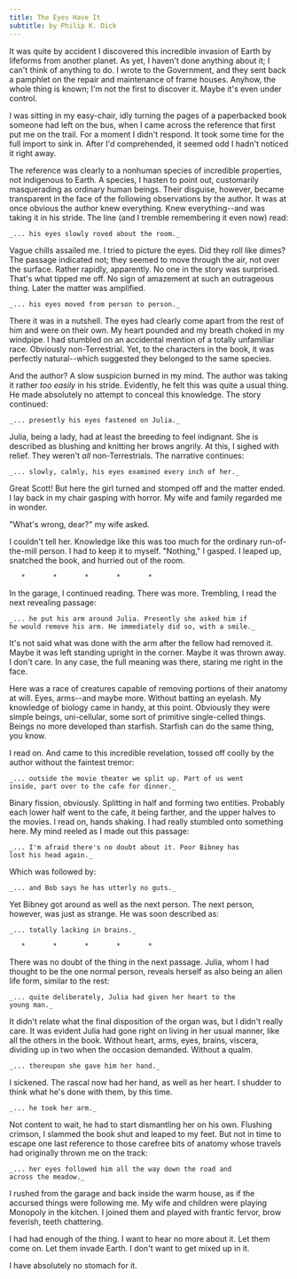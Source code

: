 ```yaml
---
title: The Eyes Have It
subtitle: by Philip K. Dick
---
```


It was quite by accident I discovered this incredible invasion of
Earth by lifeforms from another planet. As yet, I haven't done
anything about it; I can't think of anything to do. I wrote to the
Government, and they sent back a pamphlet on the repair and
maintenance of frame houses. Anyhow, the whole thing is known; I'm not
the first to discover it. Maybe it's even under control.

I was sitting in my easy-chair, idly turning the pages of a
paperbacked book someone had left on the bus, when I came across the
reference that first put me on the trail. For a moment I didn't
respond. It took some time for the full import to sink in. After I'd
comprehended, it seemed odd I hadn't noticed it right away.

The reference was clearly to a nonhuman species of incredible
properties, not indigenous to Earth. A species, I hasten to point out,
customarily masquerading as ordinary human beings. Their disguise,
however, became transparent in the face of the following observations
by the author. It was at once obvious the author knew everything. Knew
everything--and was taking it in his stride. The line (and I tremble
remembering it even now) read:

    _... his eyes slowly roved about the room._

Vague chills assailed me. I tried to picture the eyes. Did they roll
like dimes? The passage indicated not; they seemed to move through the
air, not over the surface. Rather rapidly, apparently. No one in the
story was surprised. That's what tipped me off. No sign of amazement
at such an outrageous thing. Later the matter was amplified.

    _... his eyes moved from person to person._

There it was in a nutshell. The eyes had clearly come apart from the
rest of him and were on their own. My heart pounded and my breath
choked in my windpipe. I had stumbled on an accidental mention of a
totally unfamiliar race. Obviously non-Terrestrial. Yet, to the
characters in the book, it was perfectly natural--which suggested they
belonged to the same species.

And the author? A slow suspicion burned in my mind. The author was
taking it rather _too easily_ in his stride. Evidently, he felt this
was quite a usual thing. He made absolutely no attempt to conceal this
knowledge. The story continued:

    _... presently his eyes fastened on Julia._

Julia, being a lady, had at least the breeding to feel indignant. She
is described as blushing and knitting her brows angrily. At this, I
sighed with relief. They weren't _all_ non-Terrestrials. The narrative
continues:

    _... slowly, calmly, his eyes examined every inch of her._

Great Scott! But here the girl turned and stomped off and the matter
ended. I lay back in my chair gasping with horror. My wife and family
regarded me in wonder.

"What's wrong, dear?" my wife asked.

I couldn't tell her. Knowledge like this was too much for the ordinary
run-of-the-mill person. I had to keep it to myself. "Nothing," I
gasped. I leaped up, snatched the book, and hurried out of the room.

       *       *       *       *       *

In the garage, I continued reading. There was more. Trembling, I read
the next revealing passage:

    _... he put his arm around Julia. Presently she asked him if
    he would remove his arm. He immediately did so, with a smile._

It's not said what was done with the arm after the fellow had removed
it. Maybe it was left standing upright in the corner. Maybe it was
thrown away. I don't care. In any case, the full meaning was there,
staring me right in the face.

Here was a race of creatures capable of removing portions of their
anatomy at will. Eyes, arms--and maybe more. Without batting an
eyelash. My knowledge of biology came in handy, at this point.
Obviously they were simple beings, uni-cellular, some sort of
primitive single-celled things. Beings no more developed than
starfish. Starfish can do the same thing, you know.

I read on. And came to this incredible revelation, tossed off coolly
by the author without the faintest tremor:

    _... outside the movie theater we split up. Part of us went
    inside, part over to the cafe for dinner._

Binary fission, obviously. Splitting in half and forming two entities.
Probably each lower half went to the cafe, it being farther, and the
upper halves to the movies. I read on, hands shaking. I had really
stumbled onto something here. My mind reeled as I made out this
passage:

    _... I'm afraid there's no doubt about it. Poor Bibney has
    lost his head again._

Which was followed by:

    _... and Bob says he has utterly no guts._

Yet Bibney got around as well as the next person. The next person,
however, was just as strange. He was soon described as:

    _... totally lacking in brains._

       *       *       *       *       *

There was no doubt of the thing in the next passage. Julia, whom I had
thought to be the one normal person, reveals herself as also being an
alien life form, similar to the rest:

    _... quite deliberately, Julia had given her heart to the
    young man._

It didn't relate what the final disposition of the organ was, but I
didn't really care. It was evident Julia had gone right on living in
her usual manner, like all the others in the book. Without heart,
arms, eyes, brains, viscera, dividing up in two when the occasion
demanded. Without a qualm.

    _... thereupon she gave him her hand._

I sickened. The rascal now had her hand, as well as her heart. I
shudder to think what he's done with them, by this time.

    _... he took her arm._

Not content to wait, he had to start dismantling her on his own.
Flushing crimson, I slammed the book shut and leaped to my feet. But
not in time to escape one last reference to those carefree bits of
anatomy whose travels had originally thrown me on the track:

    _... her eyes followed him all the way down the road and
    across the meadow._

I rushed from the garage and back inside the warm house, as if the
accursed things were following me. My wife and children were playing
Monopoly in the kitchen. I joined them and played with frantic fervor,
brow feverish, teeth chattering.

I had had enough of the thing. I want to hear no more about it. Let
them come on. Let them invade Earth. I don't want to get mixed up in
it.

I have absolutely no stomach for it.

